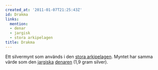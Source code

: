 ```yaml
---
created_at: '2011-01-07T21:25:43Z'
id: Drakma
links:
  mention:
  - denar
  - jargisk
  - stora arkipelagen
title: Drakma
---
```


Ett silvermynt som används i den [stora arkipelagen]. Myntet har samma värde som den [jargiska][]
[denaren] (1,9 gram silver).

  [stora arkipelagen]: stora_arkipelagen
  [jargiska]: jargisk
  [denaren]: denar